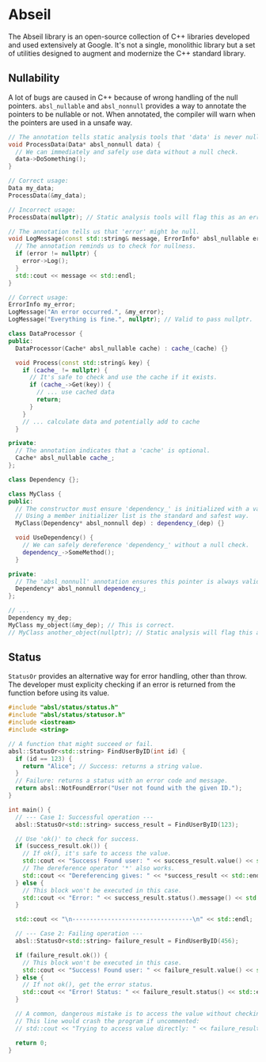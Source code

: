 # Abseil

The Abseil library is an open-source collection of C++ libraries developed and
used extensively at Google. It's not a single, monolithic library but a set of
utilities designed to augment and modernize the C++ standard library.

## Nullability

A lot of bugs are caused in C++ because of wrong handling of the null pointers.
`absl_nullable` and `absl_nonnull` provides a way to annotate the pointers to
be nullable or not.  When annotated, the compiler will warn when the pointers
are used in a unsafe way.

```cpp
// The annotation tells static analysis tools that 'data' is never null.
void ProcessData(Data* absl_nonnull data) {
  // We can immediately and safely use data without a null check.
  data->DoSomething();
}

// Correct usage:
Data my_data;
ProcessData(&my_data);

// Incorrect usage:
ProcessData(nullptr); // Static analysis tools will flag this as an error.
```

```cpp
// The annotation tells us that 'error' might be null.
void LogMessage(const std::string& message, ErrorInfo* absl_nullable error) {
  // The annotation reminds us to check for nullness.
  if (error != nullptr) {
    error->Log();
  }
  std::cout << message << std::endl;
}

// Correct usage:
ErrorInfo my_error;
LogMessage("An error occurred.", &my_error);
LogMessage("Everything is fine.", nullptr); // Valid to pass nullptr.
```

```cpp
class DataProcessor {
public:
  DataProcessor(Cache* absl_nullable cache) : cache_(cache) {}

  void Process(const std::string& key) {
    if (cache_ != nullptr) {
      // It's safe to check and use the cache if it exists.
      if (cache_->Get(key)) {
        // ... use cached data
        return;
      }
    }
    // ... calculate data and potentially add to cache
  }

private:
  // The annotation indicates that a 'cache' is optional.
  Cache* absl_nullable cache_;
};
```

```cpp
class Dependency {};

class MyClass {
public:
  // The constructor must ensure 'dependency_' is initialized with a valid object.
  // Using a member initializer list is the standard and safest way.
  MyClass(Dependency* absl_nonnull dep) : dependency_(dep) {}

  void UseDependency() {
    // We can safely dereference 'dependency_' without a null check.
    dependency_->SomeMethod();
  }

private:
  // The 'absl_nonnull' annotation ensures this pointer is always valid.
  Dependency* absl_nonnull dependency_;
};

// ...
Dependency my_dep;
MyClass my_object(&my_dep); // This is correct.
// MyClass another_object(nullptr); // Static analysis will flag this as an error.
```

## Status

`StatusOr` provides an alternative way for error handling, other than throw.
The developer must explicity checking if an error is returned from the function
before using its value.

```cpp
#include "absl/status/status.h"
#include "absl/status/statusor.h"
#include <iostream>
#include <string>

// A function that might succeed or fail.
absl::StatusOr<std::string> FindUserByID(int id) {
  if (id == 123) {
    return "Alice"; // Success: returns a string value.
  }
  // Failure: returns a status with an error code and message.
  return absl::NotFoundError("User not found with the given ID.");
}

int main() {
  // --- Case 1: Successful operation ---
  absl::StatusOr<std::string> success_result = FindUserByID(123);

  // Use 'ok()' to check for success.
  if (success_result.ok()) {
    // If ok(), it's safe to access the value.
    std::cout << "Success! Found user: " << success_result.value() << std::endl;
    // The dereference operator '*' also works.
    std::cout << "Dereferencing gives: " << *success_result << std::endl;
  } else {
    // This block won't be executed in this case.
    std::cout << "Error: " << success_result.status().message() << std::endl;
  }

  std::cout << "\n----------------------------------\n" << std::endl;

  // --- Case 2: Failing operation ---
  absl::StatusOr<std::string> failure_result = FindUserByID(456);

  if (failure_result.ok()) {
    // This block won't be executed in this case.
    std::cout << "Success! Found user: " << failure_result.value() << std::endl;
  } else {
    // If not ok(), get the error status.
    std::cout << "Error! Status: " << failure_result.status() << std::endl;
  }

  // A common, dangerous mistake is to access the value without checking ok().
  // This line would crash the program if uncommented:
  // std::cout << "Trying to access value directly: " << failure_result.value() << std::endl;

  return 0;
}
```
